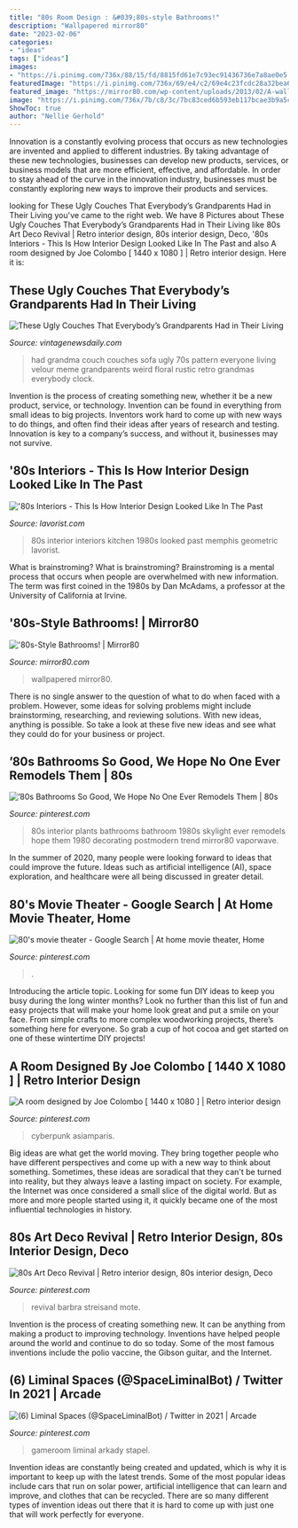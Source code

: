 ```yaml
---
title: "80s Room Design : &#039;80s-style Bathrooms!"
description: "Wallpapered mirror80"
date: "2023-02-06"
categories:
- "ideas"
tags: ["ideas"]
images:
- "https://i.pinimg.com/736x/88/15/fd/8815fd61e7c93ec91436736e7a8ae0e5.jpg"
featuredImage: "https://i.pinimg.com/736x/69/e4/c2/69e4c23fcdc28a32bea606c766e21862--vintage-bathrooms-dream-bathrooms.jpg"
featured_image: "https://mirror80.com/wp-content/uploads/2013/02/A-wallpapered-80s-bathroom.jpg"
image: "https://i.pinimg.com/736x/7b/c8/3c/7bc83ced6b593eb117bcae3b9a5c1fae--joe-colombo-futuristic-interior.jpg"
ShowToc: true
author: "Nellie Gerhold"
---
```



Innovation is a constantly evolving process that occurs as new technologies are invented and applied to different industries. By taking advantage of these new technologies, businesses can develop new products, services, or business models that are more efficient, effective, and affordable. In order to stay ahead of the curve in the innovation industry, businesses must be constantly exploring new ways to improve their products and services.

	

		
looking for These Ugly Couches That Everybody’s Grandparents Had in Their Living you've came to the right web. We have 8 Pictures about These Ugly Couches That Everybody’s Grandparents Had in Their Living like 80s Art Deco Revival | Retro interior design, 80s interior design, Deco, &#039;80s Interiors - This Is How Interior Design Looked Like In The Past and also A room designed by Joe Colombo [ 1440 x 1080 ] | Retro interior design. Here it is:
		
    
## These Ugly Couches That Everybody’s Grandparents Had In Their Living

<img loading=lazy src="https://3.bp.blogspot.com/-ziyR4XC2DBE/W5qqSTUyJgI/AAAAAAADS0k/9j9LkMg_4IwfZcq1gn5XgQJ4fmXFU_xGgCLcBGAs/s1600/vintage-couch-1.jpg" onerror="this.onerror=null;this.src='https://tse4.mm.bing.net/th?id=OIP.-cO31qTUr6yXMniWZ16A3gHaEF&amp;pid=15.1';" alt="These Ugly Couches That Everybody’s Grandparents Had in Their Living">

_Source: vintagenewsdaily.com_

>had grandma couch couches sofa ugly 70s pattern everyone living velour meme grandparents weird floral rustic retro grandmas everybody clock. 

	

Invention is the process of creating something new, whether it be a new product, service, or technology. Invention can be found in everything from small ideas to big projects. Inventors work hard to come up with new ways to do things, and often find their ideas after years of research and testing. Innovation is key to a company’s success, and without it, businesses may not survive.

    
## &#039;80s Interiors - This Is How Interior Design Looked Like In The Past

<img loading=lazy src="https://lavorist.com/wp-content/uploads/2019/07/80s-interior-design-living-room-space-home-decor-colour-neon-lights-pink-blue-37.jpg" onerror="this.onerror=null;this.src='https://tse1.mm.bing.net/th?id=OIP.-9RI74vpmVc54FK7wdhbOwHaLe&amp;pid=15.1';" alt="&#039;80s Interiors - This Is How Interior Design Looked Like In The Past">

_Source: lavorist.com_

>80s interior interiors kitchen 1980s looked past memphis geometric lavorist. 

	

What is brainstroming?
What is brainstroming? Brainstroming is a mental process that occurs when people are overwhelmed with new information. The term was first coined in the 1980s by Dan McAdams, a professor at the University of California at Irvine.

    
## &#039;80s-Style Bathrooms! | Mirror80

<img loading=lazy src="https://mirror80.com/wp-content/uploads/2013/02/A-wallpapered-80s-bathroom.jpg" onerror="this.onerror=null;this.src='https://tse1.mm.bing.net/th?id=OIP.fAmDAAKTzDeP02AHA_ZIygHaE7&amp;pid=15.1';" alt="&#039;80s-Style Bathrooms! | Mirror80">

_Source: mirror80.com_

>wallpapered mirror80. 

	

There is no single answer to the question of what to do when faced with a problem. However, some ideas for solving problems might include brainstorming, researching, and reviewing solutions. With new ideas, anything is possible. So take a look at these five new ideas and see what they could do for your business or project.

    
## ’80s Bathrooms So Good, We Hope No One Ever Remodels Them | 80s

<img loading=lazy src="https://i.pinimg.com/736x/69/e4/c2/69e4c23fcdc28a32bea606c766e21862--vintage-bathrooms-dream-bathrooms.jpg" onerror="this.onerror=null;this.src='https://tse4.mm.bing.net/th?id=OIP.Y0LqLiBfdTLnmdehQzgM6QHaJ5&amp;pid=15.1';" alt="’80s Bathrooms So Good, We Hope No One Ever Remodels Them | 80s">

_Source: pinterest.com_

>80s interior plants bathrooms bathroom 1980s skylight ever remodels hope them 1980 decorating postmodern trend mirror80 vaporwave. 

	

In the summer of 2020, many people were looking forward to ideas that could improve the future. Ideas such as artificial intelligence (AI), space exploration, and healthcare were all being discussed in greater detail. 

    
## 80&#039;s Movie Theater - Google Search | At Home Movie Theater, Home

<img loading=lazy src="https://i.pinimg.com/736x/fb/77/b7/fb77b75055a5531f57d04d1b750a7958.jpg" onerror="this.onerror=null;this.src='https://tse1.mm.bing.net/th?id=OIP.UCzmkOb6qfnXFKsT5nlfiwHaJ4&amp;pid=15.1';" alt="80&#039;s movie theater - Google Search | At home movie theater, Home">

_Source: pinterest.com_

>. 

	

Introducing the article topic.
Looking for some fun DIY ideas to keep you busy during the long winter months? Look no further than this list of fun and easy projects that will make your home look great and put a smile on your face. From simple crafts to more complex woodworking projects, there’s something here for everyone. So grab a cup of hot cocoa and get started on one of these wintertime DIY projects!

    
## A Room Designed By Joe Colombo [ 1440 X 1080 ] | Retro Interior Design

<img loading=lazy src="https://i.pinimg.com/736x/7b/c8/3c/7bc83ced6b593eb117bcae3b9a5c1fae--joe-colombo-futuristic-interior.jpg" onerror="this.onerror=null;this.src='https://tse3.mm.bing.net/th?id=OIP.Q3wDtpeDkNUERgDxrATAPgHaFj&amp;pid=15.1';" alt="A room designed by Joe Colombo [ 1440 x 1080 ] | Retro interior design">

_Source: pinterest.com_

>cyberpunk asiamparis. 

	

Big ideas are what get the world moving. They bring together people who have different perspectives and come up with a new way to think about something. Sometimes, these ideas are soradical that they can't be turned into reality, but they always leave a lasting impact on society. For example, the Internet was once considered a small slice of the digital world. But as more and more people started using it, it quickly became one of the most influential technologies in history.

    
## 80s Art Deco Revival | Retro Interior Design, 80s Interior Design, Deco

<img loading=lazy src="https://i.pinimg.com/736x/35/9d/2f/359d2f3e4ef27e5563065d2508d51344--art-deco-interiors-modern-interiors.jpg" onerror="this.onerror=null;this.src='https://tse3.mm.bing.net/th?id=OIP.f3EoOji60cx5jhxRR64XuQHaLy&amp;pid=15.1';" alt="80s Art Deco Revival | Retro interior design, 80s interior design, Deco">

_Source: pinterest.com_

>revival barbra streisand mote. 

	

Invention is the process of creating something new. It can be anything from making a product to improving technology. Inventions have helped people around the world and continue to do so today. Some of the most famous inventions include the polio vaccine, the Gibson guitar, and the Internet.

    
## (6) Liminal Spaces (@SpaceLiminalBot) / Twitter In 2021 | Arcade

<img loading=lazy src="https://i.pinimg.com/736x/88/15/fd/8815fd61e7c93ec91436736e7a8ae0e5.jpg" onerror="this.onerror=null;this.src='https://tse1.mm.bing.net/th?id=OIP.WjvS3Mkg8wJhBSRdTboJcwHaFD&amp;pid=15.1';" alt="(6) Liminal Spaces (@SpaceLiminalBot) / Twitter in 2021 | Arcade">

_Source: pinterest.com_

>gameroom liminal arkady stapel. 

	

Invention ideas are constantly being created and updated, which is why it is important to keep up with the latest trends. Some of the most popular ideas include cars that run on solar power, artificial intelligence that can learn and improve, and clothes that can be recycled. There are so many different types of invention ideas out there that it is hard to come up with just one that will work perfectly for everyone.

